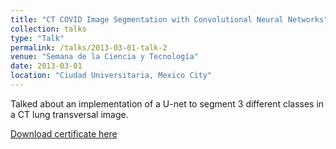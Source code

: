 ```yaml
---
title: "CT COVID Image Segmentation with Convolutional Neural Networks"
collection: talks
type: "Talk"
permalink: /talks/2013-03-01-talk-2
venue: "Semana de la Ciencia y Tecnología"
date: 2013-03-01
location: "Ciudad Universitaria, Mexico City"
---
```


Talked about an implementation of a U-net to segment 3 different classes in a CT lung transversal image.

[Download certificate here](http://academicpages.github.io/files/constancia.pdf)
